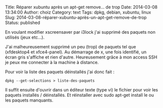 Title: Réparer xubuntu après un apt-get remove… de trop
Date: 2014-03-08 13:34:00
Author: choiz
Category: text
Tags: dpkg, debian, xubuntu, linux
Slug: 2014-03-08-réparer-xubuntu-après-un-apt-get-remove-de-trop
Status: published

En voulant modifier xscreensaver par i3lock j'ai supprimé des paquets
non utilisés (jeux etc…).

J'ai malheureusement supprimé un peu (trop) de paquets tel que
(xfdesktop4 et xfce4-panel). Au démarrage de x, une fois identifié, un
écran gris s'affiche et rien d'autre. Heureusement grâce à mon access
SSH je peux me connecter à la machine à distance.

Pour voir la liste des paquets déinstallés j'ai donc fait :

    dpkg --get-selections > liste-des-paquets

Il suffit ensuite d'ouvrir dans un éditeur texte (type vi) le fichier
pour voir les paquets installés / déinstallés. Et réinstaller avec sudo
apt-get install le ou les paquets manquants.
